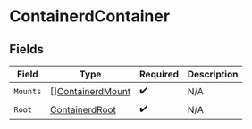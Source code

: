 # ContainerdContainer


## Fields

| Field                                                       | Type                                                        | Required                                                    | Description                                                 |
| ----------------------------------------------------------- | ----------------------------------------------------------- | ----------------------------------------------------------- | ----------------------------------------------------------- |
| `Mounts`                                                    | [][ContainerdMount](../../models/shared/containerdmount.md) | :heavy_check_mark:                                          | N/A                                                         |
| `Root`                                                      | [ContainerdRoot](../../models/shared/containerdroot.md)     | :heavy_check_mark:                                          | N/A                                                         |